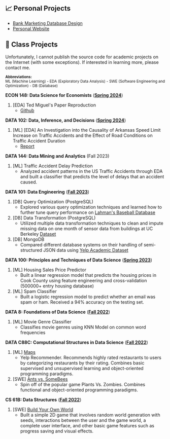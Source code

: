 ---
---

## 📈 Personal Projects

- [Bank Marketing Database Design](https://github.com/MSTeo01/Bank-Marketing-Database-Design)
- [Personal Website](https://github.com/MSTeo01/msteo01.github.io)
  
## 🐼 Class Projects

Unfortunately, I cannot publish the source code for academic projects on the Internet (with some exceptions). If interested in learning more, please contact me.

<sub><b>Abbreviations:</b></sub> <sub> <br> 
ML (Machine Learning) - EDA (Exploratory Data Analysis) - SWE (Software Engineering and Optimization) - DB (Database)</sub>


**ECON 148: Data Science for Economists** ([**Spring 2024**](https://www.econ148.org/sp24/))
1. [EDA] Ted Miguel's Paper Reproduction
   - [Github](https://github.com/MSTeo01/Econ-148-Project-3)

**DATA 102: Data, Inference, and Decisions** ([**Spring 2024**](https://data102.org/sp24/))
1. [ML] [EDA] An Investigation into the Causality of Arkansas Speed Limit Increase on Traffic Accidents and the Effect of Road Conditions on Traffic Accident Duration
   - [Report](https://msteo.org/assets/data102.pdf)

**DATA 144: Data Mining and Analytics** (Fall 2023)
1. [ML] Traffic Accident Delay Prediction
   - Analyzed accident patterns in the US Traffic Accidents through EDA and built a classifier that predicts the level of delays that an accident caused.

**DATA 101: Data Engineering** ([**Fall 2023**](https://fa23.data101.org/))
1. [DB] Query Optimization (PostgreSQL)
   - Explored various query optimization techniques and learned how to further tune query performance on [Lahman's Baseball Database](http://seanlahman.com/download-baseball-database/)
2. [DB] Data Transformation (PostgreSQL)
   - Utilized multiple data transformation techniques to clean and impute missing data on one month of sensor data from buildings at UC Berkeley [Dataset](https://www.nature.com/articles/s41597-022-01257-x)
3. [DB] MongoDB
   - Compared different database systems on their handling of semi-structured JSON data using [Yelp Academic Dataset]()

**DATA 100: Principles and Techniques of Data Science** ([**Spring 2023**](https://ds100.org/sp23/))<br>
1. [ML] Housing Sales Price Predictor
   - Built a linear regression model that predicts the housing prices in Cook County using feature engineering and cross-validation (500000+ entry housing database)
2. [ML] Spam Classifier
   - Built a logistic regression model to predict whether an email was spam or ham. Received a 94% accuracy on the testing set.

**DATA 8: Foundations of Data Science** ([**Fall 2022**](http://data8.org/fa22))<br>
1. [ML] Movie Genre Classifier
   - Classifies movie genres using KNN Model on common word frequencies

**DATA C88C: Computational Structures in Data Science** ([**Fall 2022**](https://c88c.org/fa22/))<br>
1. [ML] [Maps](https://c88c.org/fa22/proj/maps/)
   - Yelp Recommender. Recommends highly rated restaurants to users by categorizing restaurants by their rating. Combines basic supervised and unsupervised learning and object-oriented programming paradigms.
2. [SWE] [Ants vs. SomeBees](https://c88c.org/fa22/proj/ants/)
   - Spin off of the popular game Plants Vs. Zombies. Combines functional and object-oriented programming paradigms.
  
**CS 61B: Data Structures** ([**Fall 2022**](https://fa22.datastructur.es/))<br>
1. [SWE] [Build Your Own World](https://fa22.datastructur.es/materials/proj/proj3/)
   - Built a simple 2D game that involves random world generation with seeds, interactions between the user and the game world, a complete user interface, and other basic game features such as progress saving and visual effects.
